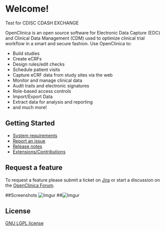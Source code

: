 # Welcome!
Test for CDISC CDASH EXCHANGE

OpenClinica is an open source software for Electronic Data Capture (EDC) and Clinical Data Management (CDM) used to optimize clinical trial workflow in a smart and secure fashion. Use OpenClinica to:

- Build studies
- Create eCRFs
- Design rules/edit checks
- Schedule patient visits 
- Capture eCRF data from study sites via the web
- Monitor and manage clinical data
- Audit trails and electronic signatures
- Role-based access controls
- Import/Export Data
- Extract data for analysis and reporting
- and much more!

## Getting Started

- [System requirements](https://docs.openclinica.com/installation/system-requirements)
- [Report an issue](https://jira.openclinica.com/)
- [Release notes](https://docs.openclinica.com/release-notes)
- [Extensions/Contributions](https://community.openclinica.com/extensions)

## Request a feature

To request a feature please submit a ticket on [Jira](https://jira.openclinica.com/) or start a discussion on the [OpenClinica Forum](http://forums.openclinica.com).

##Screenshots
![Imgur](http://i.imgur.com/ACXj3L7.jpg "Home screen") 
##![Imgur](http://i.imgur.com/DqHQ05Z.jpg "Subject Matrix")



## License

[GNU LGPL license](https://www.openclinica.com/gnu-lgpl-open-source-license)

